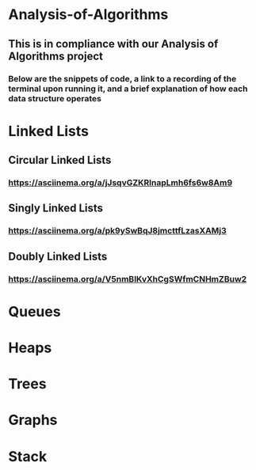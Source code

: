 # Analysis-of-Algorithms

## This is in compliance with our Analysis of Algorithms project

### Below are the snippets of code, a link to a recording of the terminal upon running it, and a brief explanation of how each data structure operates

# Linked Lists

## Circular Linked Lists
### https://asciinema.org/a/jJsqvGZKRlnapLmh6fs6w8Am9

## Singly Linked Lists
### https://asciinema.org/a/pk9ySwBqJ8jmcttfLzasXAMj3


## Doubly Linked Lists
### https://asciinema.org/a/V5nmBlKvXhCgSWfmCNHmZBuw2



# Queues

# Heaps

# Trees

# Graphs

# Stack